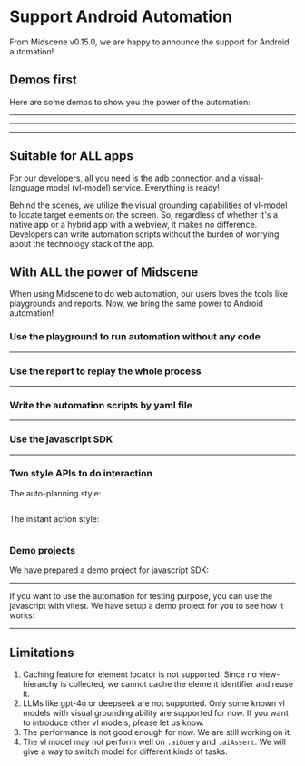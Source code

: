 # Support Android Automation

From Midscene v0.15.0, we are happy to announce the support for Android automation!

## Demos first

Here are some demos to show you the power of the automation:

______________

______________

______________

## Suitable for ALL apps

For our developers, all you need is the adb connection and a visual-language model (vl-model) service. Everything is ready!

Behind the scenes, we utilize the visual grounding capabilities of vl-model to locate target elements on the screen. So, regardless of whether it's a native app or a hybrid app with a webview, it makes no difference. Developers can write automation scripts without the burden of worrying about the technology stack of the app.

## With ALL the power of Midscene

When using Midscene to do web automation, our users loves the tools like playgrounds and reports. Now, we bring the same power to Android automation!

### Use the playground to run automation without any code

_____________

### Use the report to replay the whole process

_____________

### Write the automation scripts by yaml file

_____________

### Use the javascript SDK

_____________

### Two style APIs to do interaction

The auto-planning style:

```javascript

```

The instant action style:

```javascript

```

### Demo projects

We have prepared a demo project for javascript SDK:

_____________

If you want to use the automation for testing purpose, you can use the javascript with vitest. We have setup a demo project for you to see how it works:

_____________

## Limitations

1. Caching feature for element locator is not supported. Since no view-hierarchy is collected, we cannot cache the element identifier and reuse it.
2. LLMs like gpt-4o or deepseek are not supported. Only some known vl models with visual grounding ability are supported for now. If you want to introduce other vl models, please let us know.
3. The performance is not good enough for now. We are still working on it.
4. The vl model may not perform well on `.aiQuery` and `.aiAssert`. We will give a way to switch model for different kinds of tasks.
